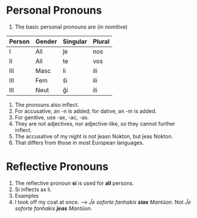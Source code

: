 Personal Pronouns
=================
1. The basic personal pronouns are (in nomitive)

Person | Gender | Singular | Plural
-------|--------|----------|-------
I      | All    | ĵe       | nos
II     | All    | te       | vos
III    | Masc   | li       | ili
III    | Fem    | ŝi       | ili
III    | Neut   | ĝi       | ili

1. The pronouns also inflect. 
1. For accusative, an -n is added; for dative, an -m is added. 
1. For genitive, use -ax, -ac, -as. 
  1. They are not adjectives, nor adjective-like, so they cannot further inflect. 
  1. The accusative of my night is not ĵeasn Nokton, but ĵeas Nokton. 
  1. That differs from those in most European languages. 
  
Reflective Pronouns 
===================
1. The reflective pronoun **si** is used for __all__ persons. 
1. Si inflects as li. 
1. Examples
  1. I took off my coat at once. --> _Ĵe soforte fanhakis **sias** Mantŭon_. Not _Ĵe soforte fanhakis **ĵeas** Mantŭon_. 
